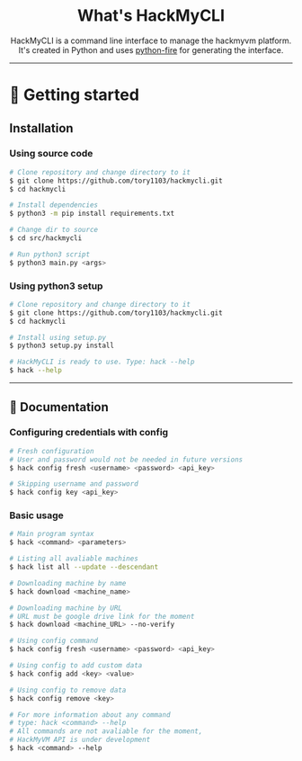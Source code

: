 <div align="center">

# What's HackMyCLI
HackMyCLI is a command line interface to manage the hackmyvm platform.<br>
It's created in Python and uses [python-fire](https://github.com/google/python-fire) for generating the interface.

</div>

---

# 🏁 Getting started

## Installation

### Using source code
```bash
# Clone repository and change directory to it
$ git clone https://github.com/tory1103/hackmycli.git
$ cd hackmycli

# Install dependencies
$ python3 -m pip install requirements.txt

# Change dir to source
$ cd src/hackmycli

# Run python3 script
$ python3 main.py <args>
```

### Using python3 setup
```bash
# Clone repository and change directory to it
$ git clone https://github.com/tory1103/hackmycli.git
$ cd hackmycli

# Install using setup.py
$ python3 setup.py install

# HackMyCLI is ready to use. Type: hack --help
$ hack --help
```
---

## 🎈 Documentation

### Configuring credentials with config
```bash
# Fresh configuration
# User and password would not be needed in future versions
$ hack config fresh <username> <password> <api_key>

# Skipping username and password
$ hack config key <api_key>
```

### Basic usage
```bash
# Main program syntax
$ hack <command> <parameters>

# Listing all avaliable machines
$ hack list all --update --descendant

# Downloading machine by name
$ hack download <machine_name>

# Downloading machine by URL
# URL must be google drive link for the moment
$ hack download <machine_URL> --no-verify

# Using config command
$ hack config fresh <username> <password> <api_key>

# Using config to add custom data
$ hack config add <key> <value>

# Using config to remove data
$ hack config remove <key>

# For more information about any command
# type: hack <command> --help
# All commands are not avaliable for the moment,
# HackMyVM API is under development
$ hack <command> --help
```
